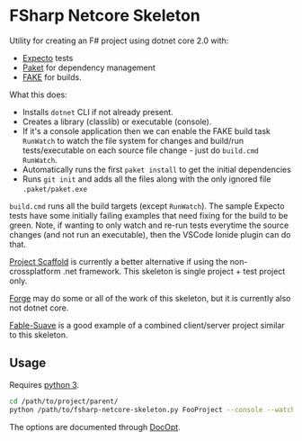 
# FSharp Netcore Skeleton

Utility for creating an F# project using dotnet core 2.0 with:
- [Expecto](https://github.com/haf/expecto) tests
- [Paket](https://fsprojects.github.io/Paket/) for dependency management
- [FAKE](https://fake.build/) for builds.

What this does:
- Installs `dotnet` CLI if not already present.
- Creates a library (classlib) or executable (console).
- If it's a console application then we can enable the FAKE build task `RunWatch` to watch the file system for changes and build/run tests/executable on each source file change - just do `build.cmd RunWatch`.
- Automatically runs the first `paket install` to get the initial dependencies
- Runs `git init` and adds all the files along with the only ignored file `.paket/paket.exe`

`build.cmd` runs all the build targets (except `RunWatch`). The sample Expecto tests have some initially failing examples that need fixing for the build to be green. Note, if wanting to only watch and re-run tests everytime the
source changes (and not run an executable), then the VSCode Ionide plugin can do that.

[Project Scaffold](https://github.com/fsprojects/ProjectScaffold) is currently a better alternative if using the non-crossplatform .net framework. This skeleton is single project + test project only.

[Forge](http://forge.run/) may do some or all of the work of this skeleton, but it is currently also not dotnet core.

[Fable-Suave](https://github.com/fable-compiler/fable-suave-scaffold) is a good example of a combined client/server
project similar to this skeleton.

## Usage

Requires [python 3](https://www.python.org/).

```bash
cd /path/to/project/parent/
python /path/to/fsharp-netcore-skeleton.py FooProject --console --watcher
```

The options are documented through [DocOpt](http://docopt.org).
